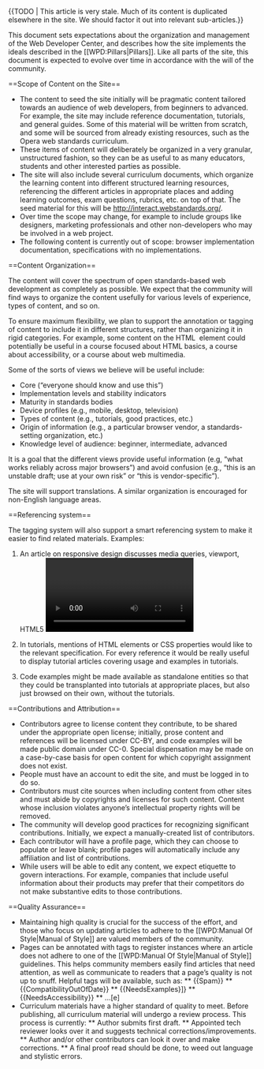 {{TODO | This article is very stale. Much of its content is duplicated elsewhere in the site. We should factor it out into relevant sub-articles.}}

This document sets expectations about the organization and management of the Web Developer Center, and describes how the site implements the ideals described in the [[WPD:Pillars|Pillars]].  Like all parts of the site, this document is expected to evolve over time in accordance with the will of the community.

==Scope of Content on the Site==

* The content to seed the site initially will be pragmatic content tailored towards an audience of web developers, from beginners to advanced. For example, the site may include reference documentation, tutorials, and general guides. Some of this material will be written from scratch, and some will be sourced from already existing resources, such as the Opera web standards curriculum.
* These items of content will deliberately be organized in a very granular, unstructured fashion, so they can be as useful to as many educators, students and other interested parties as possible.
* The site will also include several curriculum documents, which organize the learning content into different structured learning resources, referencing the different articles in appropriate places and adding learning outcomes, exam questions, rubrics, etc. on top of that. The seed material for this will be http://interact.webstandards.org/.
* Over time the scope may change, for example to include groups like designers, marketing professionals and other non-developers who may be involved in a web project.
* The following content is currently out of scope:  browser implementation documentation, specifications with no implementations.


==Content Organization==

The content will cover the spectrum of open standards-based web development as completely as possible. We expect that the community will find ways to organize the content usefully for various levels of experience, types of content, and so on.

To ensure maximum flexibility, we plan to support the annotation or tagging of content to include it in different structures, rather than organizing it in rigid categories. For example, some content on the HTML <img> element could potentially be useful in a course focused about HTML basics, a course about accessibility, or a course about web multimedia.

Some of the sorts of views we believe will be useful include:

* Core (“everyone should know and use this”)
* Implementation levels and stability indicators
* Maturity in standards bodies
* Device profiles (e.g., mobile, desktop, television)
* Types of content (e.g., tutorials, good practices, etc.)
* Origin of information (e.g., a particular browser vendor, a standards-setting organization, etc.)
* Knowledge level of audience: beginner, intermediate, advanced

It is a goal that the different views provide useful information (e.g, “what works reliably across major browsers”) and avoid confusion (e.g., “this is an unstable draft; use at your own risk” or “this is vendor-specific”).

The site will support translations. A similar organization is encouraged for non-English language areas.

==Referencing system==

The tagging system will also support a smart referencing system to make it easier to find related materials. Examples:

1. An article on responsive design discusses media queries, viewport, HTML5 <video>, and CSS transitions. Useful references would include links to “Learn the basics!” reading on each of the above topics, links to their defining specifications, links to more sophisticated topics (“build your own HTML5 <video> controls), etc.

2. In tutorials, mentions of HTML elements or CSS properties would like to the relevant specification. For every reference it would be really useful to display tutorial articles covering usage and examples in tutorials.

3. Code examples might be made available as standalone entities so that they could be transplanted into tutorials at appropriate places, but also just browsed on their own, without the tutorials.

==Contributions and Attribution==

* Contributors agree to license content they contribute, to be shared under the appropriate open license; initially, prose content and references will be licensed under CC-BY, and code examples will be made public domain under CC-0. Special dispensation may be made on a case-by-case basis for open content for which copyright assignment does not exist.
* People must have an account to edit the site, and must be logged in to do so.
* Contributors must cite sources when including content from other sites and must abide by copyrights and licenses for such content. Content whose inclusion violates anyone’s intellectual property rights will be removed. 
* The community will develop good practices for recognizing significant contributions. Initially, we expect a manually-created list of contributors.
* Each contributor will have a profile page, which they can choose to populate or leave blank; profile pages will automatically include any affiliation and list of contributions.
* While users will be able to edit any content, we expect etiquette to govern interactions. For example, companies that include useful information about their products may prefer that their competitors do not make substantive edits to those contributions.

==Quality Assurance==
* Maintaining high quality is crucial for the success of the effort, and those who focus on updating articles to adhere to the [[WPD:Manual Of Style|Manual of Style]] are valued members of the community.
* Pages can be annotated with tags to register instances where an article does not adhere to one of the [[WPD:Manual Of Style|Manual of Style]] guidelines.  This helps community members easily find articles that need attention, as well as communicate to readers that a page’s quality is not up to snuff.  Helpful tags will be available, such as:
** {{Spam}}
** {{CompatibilityOutOfDate}}
** {{NeedsExamples}]}
** {{NeedsAccessibility}}
** ...[e]
* Curriculum materials have a higher standard of quality to meet. Before publishing, all curriculum material will undergo a review process. This process is currently:
** Author submits first draft.
** Appointed tech reviewer looks over it and suggests technical corrections/improvements.
** Author and/or other contributors can look it over and make corrections.
** A final proof read should be done, to weed out language and stylistic errors.